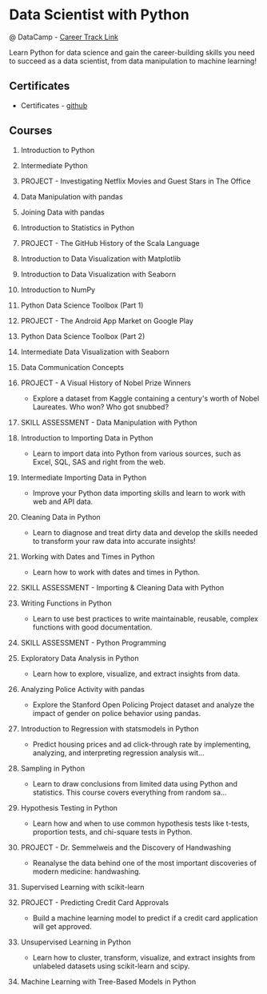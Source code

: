 # Data Scientist with Python
@ DataCamp - [Career Track Link](https://app.datacamp.com/learn/career-tracks/data-scientist-with-python?version=7)

Learn Python for data science and gain the career-building skills you need to succeed as a data scientist, from data manipulation to machine learning!

## Certificates
* Certificates - [github](https://github.com/Ashleshk/CERTIFICATES/tree/master/DataCamp/Data%20Scientist%20in%20Python)

## Courses
1. Introduction to Python
2. Intermediate Python
3. PROJECT - Investigating Netflix Movies and Guest Stars in The Office
4. Data Manipulation with pandas
5. Joining Data with pandas
6. Introduction to Statistics in Python
7. PROJECT - The GitHub History of the Scala Language
8. Introduction to Data Visualization with Matplotlib
9. Introduction to Data Visualization with Seaborn
10. Introduction to NumPy
11. Python Data Science Toolbox (Part 1)
12. PROJECT - The Android App Market on Google Play
13. Python Data Science Toolbox (Part 2)
14. Intermediate Data Visualization with Seaborn
15. Data Communication Concepts
16. PROJECT - A Visual History of Nobel Prize Winners
    * Explore a dataset from Kaggle containing a century's worth of Nobel Laureates. Who won? Who got snubbed?
17. SKILL ASSESSMENT - Data Manipulation with Python
18. Introduction to Importing Data in Python
    * Learn to import data into Python from various sources, such as Excel, SQL, SAS and right from the web.
19. Intermediate Importing Data in Python
    * Improve your Python data importing skills and learn to work with web and API data.
20. Cleaning Data in Python
    * Learn to diagnose and treat dirty data and develop the skills needed to transform your raw data into accurate insights!
21. Working with Dates and Times in Python
    * Learn how to work with dates and times in Python.

22. SKILL ASSESSMENT - Importing & Cleaning Data with Python
23. Writing Functions in Python
    * Learn to use best practices to write maintainable, reusable, complex functions with good documentation.
24. SKILL ASSESSMENT - Python Programming
25. Exploratory Data Analysis in Python
    * Learn how to explore, visualize, and extract insights from data.

26. Analyzing Police Activity with pandas
    * Explore the Stanford Open Policing Project dataset and analyze the impact of gender on police behavior using pandas.

27. Introduction to Regression with statsmodels in Python
    * Predict housing prices and ad click-through rate by implementing, analyzing, and interpreting regression analysis wit...
28. Sampling in Python
    * Learn to draw conclusions from limited data using Python and statistics. This course covers everything from random sa...

29. Hypothesis Testing in Python
    * Learn how and when to use common hypothesis tests like t-tests, proportion tests, and chi-square tests in Python.
30. PROJECT - Dr. Semmelweis and the Discovery of Handwashing
    * Reanalyse the data behind one of the most important discoveries of modern medicine: handwashing.
31. Supervised Learning with scikit-learn
32. PROJECT - Predicting Credit Card Approvals
    - Build a machine learning model to predict if a credit card application will get approved.
33. Unsupervised Learning in Python
    * Learn how to cluster, transform, visualize, and extract insights from unlabeled datasets using scikit-learn and scipy.
34. Machine Learning with Tree-Based Models in Python
 